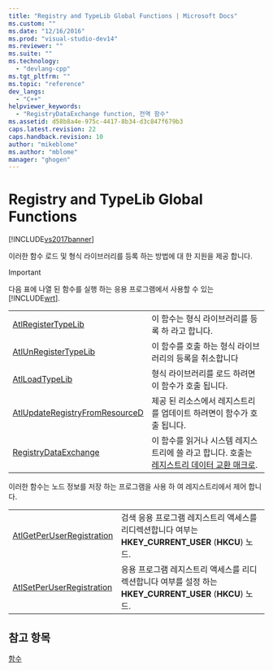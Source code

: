 ```yaml
---
title: "Registry and TypeLib Global Functions | Microsoft Docs"
ms.custom: ""
ms.date: "12/16/2016"
ms.prod: "visual-studio-dev14"
ms.reviewer: ""
ms.suite: ""
ms.technology: 
  - "devlang-cpp"
ms.tgt_pltfrm: ""
ms.topic: "reference"
dev_langs: 
  - "C++"
helpviewer_keywords: 
  - "RegistryDataExchange function, 전역 함수"
ms.assetid: d58b8a4e-975c-4417-8b34-d3c847f679b3
caps.latest.revision: 22
caps.handback.revision: 10
author: "mikeblome"
ms.author: "mblome"
manager: "ghogen"
---
```

# Registry and TypeLib Global Functions
[!INCLUDE[vs2017banner](../../assembler/inline/includes/vs2017banner.md)]

이러한 함수 로드 및 형식 라이브러리를 등록 하는 방법에 대 한 지원을 제공 합니다.  
  
> [!IMPORTANT]
>  다음 표에 나열 된 함수를 실행 하는 응용 프로그램에서 사용할 수 있는 [!INCLUDE[wrt](../../atl/reference/includes/wrt_md.md)].  
  
|||  
|-|-|  
|[AtlRegisterTypeLib](../Topic/AtlRegisterTypeLib.md)|이 함수는 형식 라이브러리를 등록 하 라고 합니다.|  
|[AtlUnRegisterTypeLib](../Topic/AtlUnRegisterTypeLib.md)|이 함수를 호출 하는 형식 라이브러리의 등록을 취소합니다|  
|[AtlLoadTypeLib](../Topic/AtlLoadTypeLib.md)|형식 라이브러리를 로드 하려면이 함수가 호출 됩니다.|  
|[AtlUpdateRegistryFromResourceD](../Topic/AtlUpdateRegistryFromResourceD.md)|제공 된 리소스에서 레지스트리를 업데이트 하려면이 함수가 호출 됩니다.|  
|[RegistryDataExchange](../Topic/RegistryDataExchange.md)|이 함수를 읽거나 시스템 레지스트리에 쓸 라고 합니다.  호출는  [레지스트리 데이터 교환 매크로](../../atl/reference/registry-data-exchange-macros.md).|  
  
 이러한 함수는 노드 정보를 저장 하는 프로그램을 사용 하 여 레지스트리에서 제어 합니다.  
  
|||  
|-|-|  
|[AtlGetPerUserRegistration](../Topic/AtlGetPerUserRegistration.md)|검색 응용 프로그램 레지스트리 액세스를 리디렉션합니다 여부는 **HKEY\_CURRENT\_USER** \(**HKCU**\) 노드.|  
|[AtlSetPerUserRegistration](../Topic/AtlSetPerUserRegistration.md)|응용 프로그램 레지스트리 액세스를 리디렉션합니다 여부를 설정 하는 **HKEY\_CURRENT\_USER** \(**HKCU**\) 노드.|  
  
## 참고 항목  
 [함수](../../atl/reference/atl-functions.md)